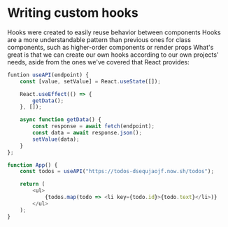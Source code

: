 # Writing custom hooks

Hooks were created to easily reuse behavior between components
Hooks are a more understandable pattern than previous ones for class components, such as higher-order components or render props
What's great is that we can create our own hooks according to our own projects' needs, aside from the ones we've covered that React provides:

```ts
funtion useAPI(endpoint) {
    const [value, setValue] = React.useState([]);

    React.useEffect(() => {
        getData();
    }, []);

    async function getData() {
        const response = await fetch(endpoint);
        const data = await response.json();
        setValue(data);
    }
};

function App() {
    const todos = useAPI("https://todos-dsequjaojf.now.sh/todos");

    return (
        <ul>
            {todos.map(todo => <li key={todo.id}>{todo.text}</li>)}
        </ul>
    );
}
```
